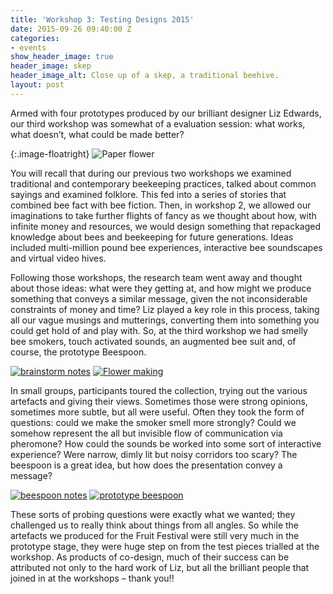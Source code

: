 ```yaml
---
title: 'Workshop 3: Testing Designs 2015'
date: 2015-09-26 09:40:00 Z
categories:
- events
show_header_image: true
header_image: skep
header_image_alt: Close up of a skep, a traditional beehive.
layout: post
---
```


Armed with four prototypes produced by our brilliant designer Liz Edwards, our third workshop was somewhat of a evaluation session: what works, what doesn’t, what could be made better?

{:.image-floatright}
![Paper flower](/uploads/2-80be32.jpg)

You will recall that during our previous two workshops we examined traditional and contemporary beekeeping practices, talked about common sayings and examined folklore. This fed into a series of stories that combined bee fact with bee fiction. Then, in workshop 2, we allowed our imaginations to take further flights of fancy as we thought about how, with infinite money and resources, we would design something that repackaged knowledge about bees and beekeeping for future generations. Ideas included multi-million pound bee experiences, interactive bee soundscapes and virtual video hives.

Following those workshops, the research team went away and thought about those ideas: what were they getting at, and how might we produce something that conveys a similar message, given the not inconsiderable constraints of money and time? Liz played a key role in this process, taking all our vague musings and mutterings, converting them into something you could get hold of and play with. So, at the third workshop we had smelly bee smokers, touch activated sounds, an augmented bee suit and, of course, the prototype Beespoon.


[![brainstorm notes](/uploads/workshop3notes_320.jpg)](/uploads/workshop3notes_lg.jpg)
[![Flower making](/uploads/workshop3-flowers-320.jpg)](/uploads/workshop3-flowers-lg.jpg)

In small groups, participants toured the collection, trying out the various artefacts and giving their views. Sometimes those were strong opinions, sometimes more subtle, but all were useful. Often they took the form of questions: could we make the smoker smell more strongly? Could we somehow represent the all but invisible flow of communication via pheromone? How could the sounds be worked into some sort of interactive experience? Were narrow, dimly lit but noisy corridors too scary? The beespoon is a great idea, but how does the presentation convey a message?

[![beespoon notes](/uploads/workshop3-notes2-320.jpg)](/uploads/workshop3-notes2-lg.jpg)
[![prototype beespoon](/uploads/workshop3-beespoon-320.jpg)](/uploads/workshop3-beespoon-lg.jpg)

These sorts of probing questions were exactly what we wanted; they challenged us to really think about things from all angles. So while the artefacts we produced for the Fruit Festival were still very much in the prototype stage, they were huge step on from the test pieces trialled at the workshop. As products of co-design, much of their success can be attributed not only to the hard work of Liz, but all the brilliant people that joined in at the workshops – thank you!!
